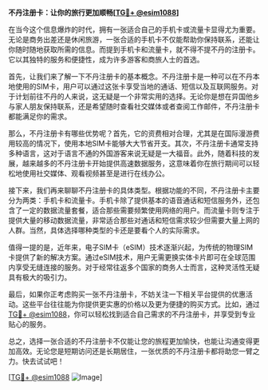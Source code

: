 **不丹注册卡：让你的旅行更加顺畅[[TG💪+ @esim1088](https://t.me/s/esim1088)]**

在当今这个信息爆炸的时代，拥有一张适合自己的手机卡或流量卡显得尤为重要。无论是商务出差还是休闲旅游，一张合适的手机卡不仅能帮助你保持联系，还能让你随时随地获取所需的信息。而提到手机卡和流量卡，就不得不提不丹的注册卡。它以其独特的服务和便捷性，成为许多游客和商旅人士的首选。

首先，让我们来了解一下不丹注册卡的基本概念。不丹注册卡是一种可以在不丹本地使用的SIM卡，用户可以通过这张卡享受当地的通话、短信以及互联网服务。对于计划前往不丹的人来说，这无疑是一个非常实用的选择。无论你是想在异国他乡与家人朋友保持联系，还是希望随时查看社交媒体或者查阅工作邮件，不丹注册卡都能满足你的需求。

那么，不丹注册卡有哪些优势呢？首先，它的资费相对合理，尤其是在国际漫游费用较高的情况下，使用本地SIM卡能够大大节省开支。其次，不丹注册卡通常支持多种语言，这对于语言不通的外国游客来说无疑是一大福音。此外，随着科技的发展，越来越多的不丹注册卡开始提供高速数据服务，这意味着你在旅行期间可以轻松地使用社交媒体、观看视频甚至是进行在线办公。

接下来，我们再来聊聊不丹注册卡的具体类型。根据功能的不同，不丹注册卡主要分为两类：手机卡和流量卡。手机卡除了提供基本的语音通话和短信服务外，还包含了一定的数据流量套餐，适合那些需要频繁使用网络的用户。而流量卡则专注于提供大量的移动数据流量，非常适合那些对通话和短信需求较少但需要大量上网的人群。当然，具体选择哪种类型的卡还是要看个人的实际需求。

值得一提的是，近年来，电子SIM卡（eSIM）技术逐渐兴起，为传统的物理SIM卡提供了新的解决方案。通过eSIM技术，用户无需更换实体卡片即可在全球范围内享受无缝连接的服务。对于经常往返多个国家的商务人士而言，这种灵活性无疑具有极大的吸引力。

最后，如果你正考虑购买一张不丹注册卡，不妨关注一下相关平台提供的优惠活动。这些平台往往能为你提供更实惠的价格以及更为便捷的购买方式。比如，通过[TG💪+ @esim1088](https://t.me/s/esim1088)，你可以轻松找到适合自己需求的不丹注册卡，并享受到专业贴心的服务。

总之，选择一张合适的不丹注册卡不仅能让您的旅程更加愉快，也能让沟通变得更加高效。无论您是短期访问还是长期居住，一张优质的不丹注册卡都将助您一臂之力。快去试试吧！

[[TG💪+ @esim1088](https://t.me/s/esim1088) ![Image](https://i.postimg.cc/4NQfJmqS/Snipaste-2025-05-13-00-14-12.png)]
